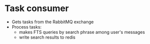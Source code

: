 # Task consumer

- Gets tasks from the RabbitMQ exchange
- Process tasks:
    - makes FTS queries by search phrase among user's messages 
    - write search results to redis
